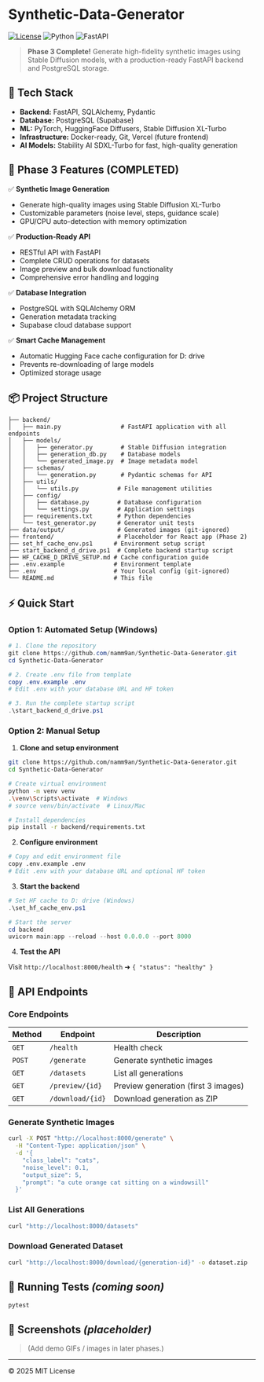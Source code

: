 # Synthetic-Data-Generator

[![License](https://img.shields.io/badge/license-MIT-green.svg)](LICENSE) ![Python](https://img.shields.io/badge/python-3.10%2B-blue) ![FastAPI](https://img.shields.io/badge/FastAPI-0.111.0-green)

> **Phase 3 Complete!** Generate high-fidelity synthetic images using Stable Diffusion models, with a production-ready FastAPI backend and PostgreSQL storage.

## 🚀 Tech Stack

- **Backend:** FastAPI, SQLAlchemy, Pydantic
- **Database:** PostgreSQL (Supabase)
- **ML:** PyTorch, HuggingFace Diffusers, Stable Diffusion XL-Turbo
- **Infrastructure:** Docker-ready, Git, Vercel (future frontend)
- **AI Models:** Stability AI SDXL-Turbo for fast, high-quality generation

## 🎯 Phase 3 Features (COMPLETED)

✅ **Synthetic Image Generation**
- Generate high-quality images using Stable Diffusion XL-Turbo
- Customizable parameters (noise level, steps, guidance scale)
- GPU/CPU auto-detection with memory optimization

✅ **Production-Ready API**
- RESTful API with FastAPI
- Complete CRUD operations for datasets
- Image preview and bulk download functionality
- Comprehensive error handling and logging

✅ **Database Integration**
- PostgreSQL with SQLAlchemy ORM
- Generation metadata tracking
- Supabase cloud database support

✅ **Smart Cache Management**
- Automatic Hugging Face cache configuration for D: drive
- Prevents re-downloading of large models
- Optimized storage usage

## 📦 Project Structure

```
├── backend/
│   ├── main.py                 # FastAPI application with all endpoints
│   ├── models/
│   │   ├── generator.py        # Stable Diffusion integration
│   │   ├── generation_db.py    # Database models
│   │   └── generated_image.py  # Image metadata model
│   ├── schemas/
│   │   └── generation.py       # Pydantic schemas for API
│   ├── utils/
│   │   └── utils.py           # File management utilities
│   ├── config/
│   │   ├── database.py        # Database configuration
│   │   └── settings.py        # Application settings
│   ├── requirements.txt       # Python dependencies
│   └── test_generator.py      # Generator unit tests
├── data/output/               # Generated images (git-ignored)
├── frontend/                  # Placeholder for React app (Phase 2)
├── set_hf_cache_env.ps1      # Environment setup script
├── start_backend_d_drive.ps1  # Complete backend startup script
├── HF_CACHE_D_DRIVE_SETUP.md # Cache configuration guide
├── .env.example              # Environment template
├── .env                      # Your local config (git-ignored)
└── README.md                 # This file
```

## ⚡ Quick Start

### Option 1: Automated Setup (Windows)

```powershell
# 1. Clone the repository
git clone https://github.com/namm9an/Synthetic-Data-Generator.git
cd Synthetic-Data-Generator

# 2. Create .env file from template
copy .env.example .env
# Edit .env with your database URL and HF token

# 3. Run the complete startup script
.\start_backend_d_drive.ps1
```

### Option 2: Manual Setup

1. **Clone and setup environment**

```bash
git clone https://github.com/namm9an/Synthetic-Data-Generator.git
cd Synthetic-Data-Generator

# Create virtual environment
python -m venv venv
.\venv\Scripts\activate  # Windows
# source venv/bin/activate  # Linux/Mac

# Install dependencies
pip install -r backend/requirements.txt
```

2. **Configure environment**

```bash
# Copy and edit environment file
copy .env.example .env
# Edit .env with your database URL and optional HF token
```

3. **Start the backend**

```powershell
# Set HF cache to D: drive (Windows)
.\set_hf_cache_env.ps1

# Start the server
cd backend
uvicorn main:app --reload --host 0.0.0.0 --port 8000
```

4. **Test the API**

Visit `http://localhost:8000/health` ➜ `{ "status": "healthy" }`

## 📡 API Endpoints

### Core Endpoints

| Method | Endpoint | Description |
|--------|----------|-------------|
| `GET` | `/health` | Health check |
| `POST` | `/generate` | Generate synthetic images |
| `GET` | `/datasets` | List all generations |
| `GET` | `/preview/{id}` | Preview generation (first 3 images) |
| `GET` | `/download/{id}` | Download generation as ZIP |

### Generate Synthetic Images

```bash
curl -X POST "http://localhost:8000/generate" \
  -H "Content-Type: application/json" \
  -d '{
    "class_label": "cats",
    "noise_level": 0.1,
    "output_size": 5,
    "prompt": "a cute orange cat sitting on a windowsill"
  }'
```

### List All Generations

```bash
curl "http://localhost:8000/datasets"
```

### Download Generated Dataset

```bash
curl "http://localhost:8000/download/{generation-id}" -o dataset.zip
```

## 🧪 Running Tests *(coming soon)*

```bash
pytest
```

## 📸 Screenshots *(placeholder)*

> (Add demo GIFs / images in later phases.)

---

© 2025 MIT License
